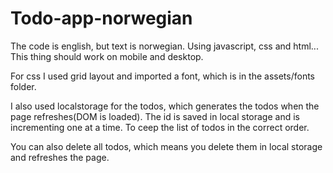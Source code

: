 # Todo-app-norwegian
The code is english, but text is norwegian. Using javascript, css and html... This thing should work on mobile and desktop.

For css I used grid layout and imported a font, which is in the assets/fonts folder.

I also used localstorage for the todos, which generates the todos when the page refreshes(DOM is loaded). The id is saved
in local storage and is incrementing one at a time. To ceep the list of todos in the correct order.

You can also delete all todos, which means you delete them in local storage and refreshes the page.
